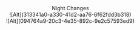 <center>Night Changes</center>
<center>![Alt](313341a0-a330-41d2-aa76-6f62fdd3b318)</center>
<center>![Alt](094764a9-20c3-4e35-892c-9e2c57593ed9)</center>
